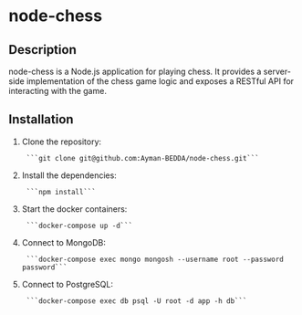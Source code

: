 # node-chess

## Description
node-chess is a Node.js application for playing chess. It provides a server-side implementation of the chess game logic and exposes a RESTful API for interacting with the game.

## Installation
1. Clone the repository:

        ```git clone git@github.com:Ayman-BEDDA/node-chess.git```

2. Install the dependencies:

        ```npm install```

3. Start the docker containers:

        ```docker-compose up -d```

4. Connect to MongoDB:

        ```docker-compose exec mongo mongosh --username root --password password```

5. Connect to PostgreSQL:

        ```docker-compose exec db psql -U root -d app -h db```